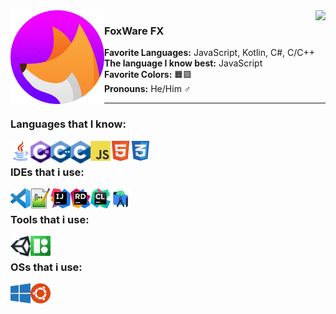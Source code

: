 <img align="right" src="https://github-readme-stats.vercel.app/api/top-langs/?username=FoxWareFX&layout=compact&theme=dark&langs_count=6&hide=cmake&exclude_repo=win95-keygen,WinToUSB-Crack" />
<img align="left" width="150px" src="/res/img/logo.png"/>

<h3>FoxWare FX</h3>
<p>
  <b>Favorite Languages:</b> JavaScript, Kotlin, C#, C/C++ <br>
  <b>The language I know best:</b> JavaScript <br>
  <b>Favorite Colors:</b> 🟧🟪 <br>
  <b>Pronouns:</b> He/Him ♂️
</p>

<hr></hr>

### Languages that I know:
[<img align="left" width="32px" src="/res/img/lang/java.png"/>](#)
[<img align="left" width="32px" src="/res/img/lang/cs.png"/>](#)
[<img align="left" width="32px" src="/res/img/lang/cpp.png"/>](#)
[<img align="left" width="32px" src="/res/img/lang/c.png"/>](#)
[<img align="left" width="32px" src="/res/img/lang/js.png"/>](#)
[<img align="left" width="32px" src="/res/img/lang/html.png"/>](#)
[<img align="left" width="32px" src="/res/img/lang/css.png"/>](#)

<br>

### IDEs that i use:
[<img align="left" width="32px" src="/res/img/ide/vscode.png"/>](https://code.visualstudio.com)
[<img align="left" width="32px" src="/res/img/ide/notepadpp.png"/>](https://notepad-plus-plus.org/downloads)
[<img align="left" width="32px" src="/res/img/ide/intellij.png"/>](https://www.jetbrains.com/idea/download)
[<img align="left" width="32px" src="/res/img/ide/rider.png"/>](https://www.jetbrains.com/rider/download)
[<img align="left" width="32px" src="/res/img/ide/clion.png"/>](https://www.jetbrains.com/clion/download)
[<img align="left" width="32px" src="/res/img/ide/androidStudio.png"/>](https://developer.android.com/studio)

<br>

### Tools that i use:
[<img align="left" width="32px" src="/res/img/tools/unity.png"/>](https://unity3d.com/get-unity/download)
[<img align="left" width="32px" src="/res/img/tools/icons8.png"/>](https://icons8.com)

<br>

### OSs that i use:
[<img align="left" width="32px" src="/res/img/os/win10.png"/>](https://www.microsoft.com/en-us/software-download/windows10)
[<img align="left" width="32px" src="/res/img/os/ubuntu.png"/>](https://ubuntu.com/download/desktop)
